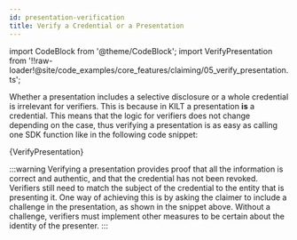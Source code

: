 ```yaml
---
id: presentation-verification
title: Verify a Credential or a Presentation
---
```

import CodeBlock from '@theme/CodeBlock';
import VerifyPresentation from '!!raw-loader!@site/code_examples/core_features/claiming/05_verify_presentation.ts';

Whether a presentation includes a selective disclosure or a whole credential is irrelevant for verifiers.
This is because in KILT a presentation **is** a credential.
This means that the logic for verifiers does not change depending on the case, thus verifying a presentation is as easy as calling one SDK function like in the following code snippet:

<CodeBlock className="language-js">
  {VerifyPresentation}
</CodeBlock>

:::warning
Verifying a presentation provides proof that all the information is correct and authentic, and that the credential has not been revoked.
Verifiers still need to match the subject of the credential to the entity that is presenting it.
One way of achieving this is by asking the claimer to include a challenge in the presentation, as shown in the snippet above.
Without a challenge, verifiers must implement other measures to be certain about the identity of the presenter.
:::